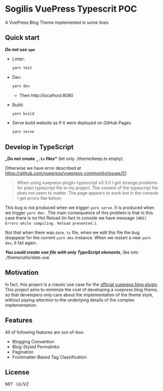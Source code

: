# Sogilis VuePress Typescrit POC

A VuePress Blog Theme implemented in some lines

## Quick start

**_Do not use `npm`_**

- Linter:

  ```bash
  yarn test
  ```

- Dev:

  ```bash
  yarn dev
  ```

  - Then http://localhost:8080

- Build:

  ```bash
  yarn build
  ```

* Serve build website as if it were deployed on GitHub Pages

  ```bash
  yarn serve
  ```

## Develop in TypeScript

**_Do not create `_.ts` files\*** (let only ./theme/keep.ts empty).

Otherwise we have error described at https://github.com/vuepress/vuepress-community/issues/51

> When using vuepress-plugin-typescript v0.3.0 I get strange problems for plain
> typescript file in my project. The content of the typescript file does not seem
> to matter. The page appears to work but in the console I get errors like below:

This bug is not produced when we trigger `yarn serve`. It is produced when
we trigger `yarn dev` . The main consequence of this problem is that
in this case there is no Hot Reload (in fact in console we have message
`[WDS] Errors while compiling. Reload prevented.`).

Not that when there was `date.ts` file, when we edit this file the bug
disappear for the current `yarn dev` instance. When we restart a new
`yarn dev`, it fail again.

**_You could create vue file with only TypeScript elements_**, like into
./theme/utils/date.vue

## Motivation

In fact, this project is a classic use case for the [official vuepress blog plugin](https://github.com/ulivz/vuepress-plugin-blog). This project aims to minimize the cost of developing a vuepress blog theme, so that developers only care about the implementation of the theme style, without paying attention to the underlying details of the complex implementation.

## Features

All of following features are out-of-box:

- Blogging Convention
- Blog-Styled Permalinks
- Pagination
- Frontmatter-Based Tag Classification

## License

MIT · ULIVZ
